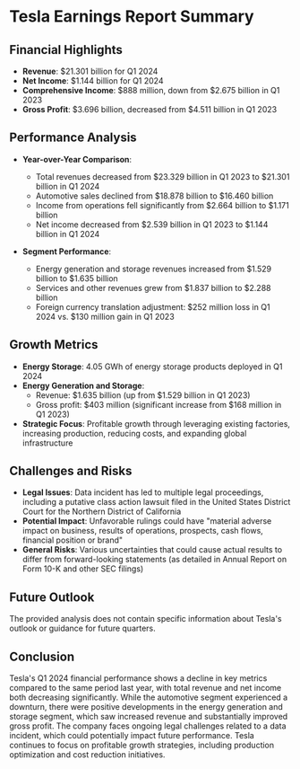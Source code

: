 # Tesla Earnings Report Summary

## Financial Highlights

- **Revenue**: $21.301 billion for Q1 2024
- **Net Income**: $1.144 billion for Q1 2024
- **Comprehensive Income**: $888 million, down from $2.675 billion in Q1 2023
- **Gross Profit**: $3.696 billion, decreased from $4.511 billion in Q1 2023

## Performance Analysis

- **Year-over-Year Comparison**:
  - Total revenues decreased from $23.329 billion in Q1 2023 to $21.301 billion in Q1 2024
  - Automotive sales declined from $18.878 billion to $16.460 billion
  - Income from operations fell significantly from $2.664 billion to $1.171 billion
  - Net income decreased from $2.539 billion in Q1 2023 to $1.144 billion in Q1 2024

- **Segment Performance**:
  - Energy generation and storage revenues increased from $1.529 billion to $1.635 billion
  - Services and other revenues grew from $1.837 billion to $2.288 billion
  - Foreign currency translation adjustment: $252 million loss in Q1 2024 vs. $130 million gain in Q1 2023

## Growth Metrics

- **Energy Storage**: 4.05 GWh of energy storage products deployed in Q1 2024
- **Energy Generation and Storage**:
  - Revenue: $1.635 billion (up from $1.529 billion in Q1 2023)
  - Gross profit: $403 million (significant increase from $168 million in Q1 2023)
- **Strategic Focus**: Profitable growth through leveraging existing factories, increasing production, reducing costs, and expanding global infrastructure

## Challenges and Risks

- **Legal Issues**: Data incident has led to multiple legal proceedings, including a putative class action lawsuit filed in the United States District Court for the Northern District of California
- **Potential Impact**: Unfavorable rulings could have "material adverse impact on business, results of operations, prospects, cash flows, financial position or brand"
- **General Risks**: Various uncertainties that could cause actual results to differ from forward-looking statements (as detailed in Annual Report on Form 10-K and other SEC filings)

## Future Outlook

The provided analysis does not contain specific information about Tesla's outlook or guidance for future quarters.

## Conclusion

Tesla's Q1 2024 financial performance shows a decline in key metrics compared to the same period last year, with total revenue and net income both decreasing significantly. While the automotive segment experienced a downturn, there were positive developments in the energy generation and storage segment, which saw increased revenue and substantially improved gross profit. The company faces ongoing legal challenges related to a data incident, which could potentially impact future performance. Tesla continues to focus on profitable growth strategies, including production optimization and cost reduction initiatives.